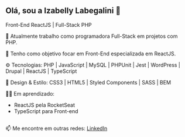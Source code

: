 ## Olá, sou a Izabelly Labegalini 🥰

Front-End ReactJS | Full-Stack PHP

<!--picture>
  <source
    srcset="https://github-readme-stats.vercel.app/api?username=izabellyml&show_icons=true&theme=radical&rank_icon=github"
    media="(prefers-color-scheme: dark)"
  />
  <source
    srcset="https://github-readme-stats.vercel.app/api?username=izabellyml&show_icons=true"
    media="(prefers-color-scheme: light), (prefers-color-scheme: no-preference)"
  />
  <img src="https://github-readme-stats.vercel.app/api?username=izabellyml&show_icons=true" />
</picture-->
🔭 Atualmente trabalho como programadora Full-Stack em projetos com PHP.

🚀 Tenho como objetivo focar em Front-End especializada em ReactJS.


⚙️ Tecnologias:
PHP | JavaScript | MySQL | PHPUnit | Jest | WordPress | Drupal | ReactJS | TypeScript

🎨 Design & Estilo:
CSS3 | HTML5 | Styled Components | SASS | BEM 

✍🏻 Em aprendizado:
- ReactJS pela RocketSeat
- TypeScript para Front-end


##

📫 Me encontre em outras redes: [LinkedIn](https://www.linkedin.com/in/izabellylabegalini/)


<!--
**izabellyml/izabellyml** is a ✨ _special_ ✨ repository because its `README.md` (this file) appears on your GitHub profile.

Here are some ideas to get you started:

- 🔭 I’m currently working on ...
- 🌱 I’m currently learning ...
- 👯 I’m looking to collaborate on ...
- 🤔 I’m looking for help with ...
- 💬 Ask me about ...
- 📫 How to reach me: ...
- 😄 Pronouns: ...
- ⚡ Fun fact: ...
-->
